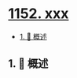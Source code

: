 # [1152. xxx](https://github.com/Tdahuyou/TNotes.leetcode/tree/main/notes/1152.%20xxx)

<!-- region:toc -->

- [1. 📝 概述](#1--概述)

<!-- endregion:toc -->

## 1. 📝 概述

